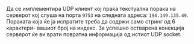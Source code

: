 Да се имплементира UDP клиент кој праќа текстуална порака на серверот
кој слуша на порта ``9753`` на следната адреса: ``194.149.135.49``.
Пораката која ќе ја испратите треба да содржи само стринг
од 6 карактери- вашиот број на индекс. За успешно остварена конекција
серверот ќе ви врати повратна информација од истиот UDP socket.